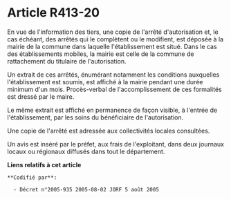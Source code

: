 # Article R413-20

En vue de l'information des tiers, une copie de l'arrêté d'autorisation et, le cas échéant, des arrêtés qui le complètent ou
le modifient, est déposée à la mairie de la commune dans laquelle l'établissement est situé. Dans le cas des établissements
mobiles, la mairie est celle de la commune de rattachement du titulaire de l'autorisation.

Un extrait de ces arrêtés, énumérant notamment les conditions auxquelles l'établissement est soumis, est affiché à la mairie
pendant une durée minimum d'un mois. Procès-verbal de l'accomplissement de ces formalités est dressé par le maire.

Le même extrait est affiché en permanence de façon visible, à l'entrée de l'établissement, par les soins du bénéficiaire de
l'autorisation.

Une copie de l'arrêté est adressée aux collectivités locales consultées.

Un avis est inséré par le préfet, aux frais de l'exploitant, dans deux journaux locaux ou régionaux diffusés dans tout le
département.

**Liens relatifs à cet article**

	**Codifié par**:

	  - Décret n°2005-935 2005-08-02 JORF 5 août 2005
